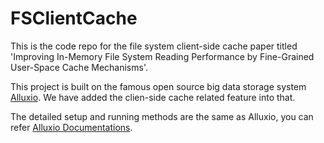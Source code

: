 # FSClientCache
This is the code repo for the file system client-side cache paper titled 'Improving In-Memory File System Reading Performance by Fine-Grained User-Space Cache Mechanisms'.

This project is built on the famous open source big data storage system [Alluxio](https://github.com/Alluxio/alluxio). We have added the clien-side cache related feature into that. 

The detailed setup and running methods are the same as Alluxio, you can refer [Alluxio Documentations](https://docs.alluxio.io/os/user/stable/en/Overview.html).
